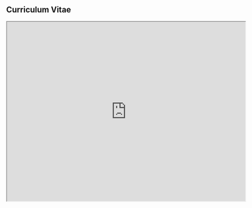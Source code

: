 ## Curriculum Vitae

<iframe src="https://drive.google.com/file/d/1UAjSOLOVOWFC2cZZZoiItQJAaoe5tgsj/preview" width="640" height="480" allow="autoplay"></iframe>
